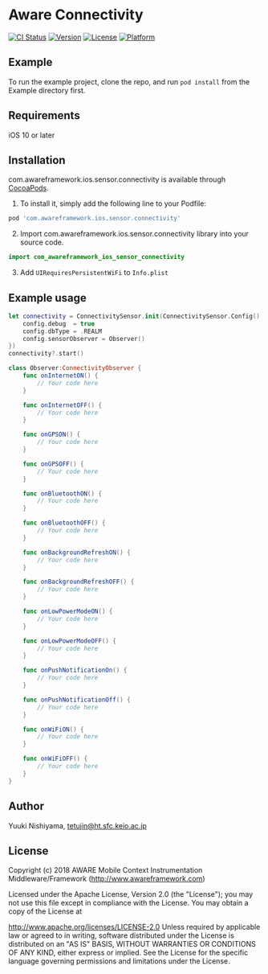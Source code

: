 # Aware Connectivity

[![CI Status](https://img.shields.io/travis/tetujin/com.awareframework.ios.sensor.connectivity.svg?style=flat)](https://travis-ci.org/tetujin/com.awareframework.ios.sensor.connectivity)
[![Version](https://img.shields.io/cocoapods/v/com.awareframework.ios.sensor.connectivity.svg?style=flat)](https://cocoapods.org/pods/com.awareframework.ios.sensor.connectivity)
[![License](https://img.shields.io/cocoapods/l/com.awareframework.ios.sensor.connectivity.svg?style=flat)](https://cocoapods.org/pods/com.awareframework.ios.sensor.connectivity)
[![Platform](https://img.shields.io/cocoapods/p/com.awareframework.ios.sensor.connectivity.svg?style=flat)](https://cocoapods.org/pods/com.awareframework.ios.sensor.connectivity)

## Example

To run the example project, clone the repo, and run `pod install` from the Example directory first.

## Requirements
iOS 10 or later

## Installation

com.awareframework.ios.sensor.connectivity is available through [CocoaPods](https://cocoapods.org).

1. To install it, simply add the following line to your Podfile:
```ruby
pod 'com.awareframework.ios.sensor.connectivity'
```

2. Import com.awareframework.ios.sensor.connectivity library into your source code.
```swift
import com_awareframework_ios_sensor_connectivity
```

3.  Add `UIRequiresPersistentWiFi` to `Info.plist`

## Example usage
```swift
let connectivity = ConnectivitySensor.init(ConnectivitySensor.Config().apply{config in
    config.debug  = true
    config.dbType = .REALM
    config.sensorObserver = Observer()
})
connectivity?.start()
```

```swift
class Observer:ConnectivityObserver {
    func onInternetON() {
        // Your code here
    }

    func onInternetOFF() {
        // Your code here
    }

    func onGPSON() {
        // Your code here
    }

    func onGPSOFF() {
        // Your code here
    }

    func onBluetoothON() {
        // Your code here
    }

    func onBluetoothOFF() {
        // Your code here
    }

    func onBackgroundRefreshON() {
        // Your code here
    }

    func onBackgroundRefreshOFF() {
        // Your code here
    }

    func onLowPowerModeON() {
        // Your code here
    }

    func onLowPowerModeOFF() {
        // Your code here
    }

    func onPushNotificationOn() {
        // Your code here
    }

    func onPushNotificationOff() {
        // Your code here
    }

    func onWiFiON() {
        // Your code here
    }

    func onWiFiOFF() {
        // Your code here
    }
}
```

## Author

Yuuki Nishiyama, tetujin@ht.sfc.keio.ac.jp

## License

Copyright (c) 2018 AWARE Mobile Context Instrumentation Middleware/Framework (http://www.awareframework.com)

Licensed under the Apache License, Version 2.0 (the "License"); you may not use this file except in compliance with the License. You may obtain a copy of the License at

http://www.apache.org/licenses/LICENSE-2.0 Unless required by applicable law or agreed to in writing, software distributed under the License is distributed on an "AS IS" BASIS, WITHOUT WARRANTIES OR CONDITIONS OF ANY KIND, either express or implied. See the License for the specific language governing permissions and limitations under the License.
